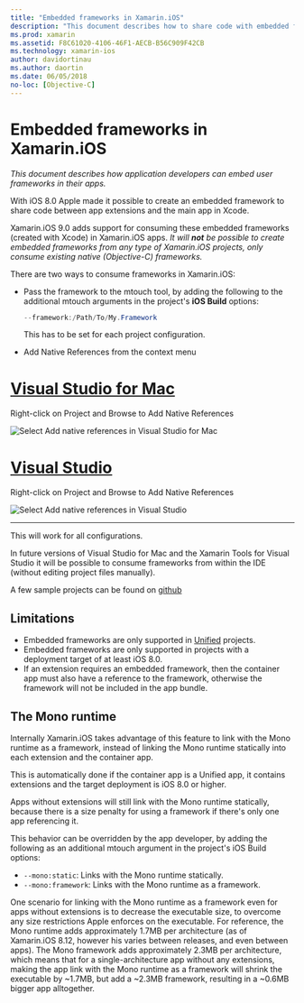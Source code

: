 ```yaml
---
title: "Embedded frameworks in Xamarin.iOS"
description: "This document describes how to share code with embedded frameworks in a Xamarin.iOS application. This can be done with either the mtouch tool or native references."
ms.prod: xamarin
ms.assetid: F8C61020-4106-46F1-AECB-B56C909F42CB
ms.technology: xamarin-ios
author: davidortinau
ms.author: daortin
ms.date: 06/05/2018
no-loc: [Objective-C]
---
```


# Embedded frameworks in Xamarin.iOS

_This document describes how application developers can embed user frameworks in their apps._

With iOS 8.0 Apple made it possible to create an embedded framework to share code between
app extensions and the main app in Xcode.

Xamarin.iOS 9.0 adds support for consuming these embedded frameworks (created with Xcode)
in Xamarin.iOS apps. *It will **not** be possible to create embedded frameworks from any type
of Xamarin.iOS projects, only consume existing native (Objective-C) frameworks.*

There are two ways to consume frameworks in Xamarin.iOS:

- Pass the framework to the mtouch tool, by adding the following to the additional
  mtouch arguments in the project's **iOS Build** options:

  ```csharp
  --framework:/Path/To/My.Framework
  ```

  This has to be set for each project configuration.

- Add Native References from the context menu

# [Visual Studio for Mac](#tab/macos)

Right-click on Project and Browse to Add Native References

![Select Add native references in Visual Studio for Mac](embedded-frameworks-images/xam-native-refs.png)

# [Visual Studio](#tab/windows)

Right-click on Project and Browse to Add Native References

![Select Add native references in Visual Studio](embedded-frameworks-images/vs-native-refs.png)

-----

  This will work for all configurations.

In future versions of Visual Studio for Mac and the Xamarin Tools for Visual Studio it
will be possible to consume frameworks from within the IDE (without editing project
files manually).

A few sample projects can be found on [github](https://github.com/rolfbjarne/embedded-frameworks)

## Limitations

- Embedded frameworks are only supported in [Unified](~/cross-platform/macios/unified/index.md) projects.
- Embedded frameworks are only supported in projects with a deployment target of at least
  iOS 8.0.
- If an extension requires an embedded framework, then the container app must also have
  a reference to the framework, otherwise the framework will not be included in the app
  bundle.

## The Mono runtime

Internally Xamarin.iOS takes advantage of this feature to link with the Mono runtime as
a framework, instead of linking the Mono runtime statically into each extension and the
container app.

This is automatically done if the container app is a Unified app, it contains extensions
and the target deployment is iOS 8.0 or higher.

Apps without extensions will still link with the Mono runtime statically, because there
is a size penalty for using a framework if there's only one app referencing it.

This behavior can be overridden by the app developer, by adding the following as an
additional mtouch argument in the project's iOS Build options:

- `--mono:static`: Links with the Mono runtime statically.
- `--mono:framework`: Links with the Mono runtime as a framework.

One scenario for linking with the Mono runtime as a framework even for apps
without extensions is to decrease the executable size, to overcome any size
restrictions Apple enforces on the executable. For reference, the Mono runtime
adds approximately 1.7MB per architecture (as of Xamarin.iOS 8.12, however his varies
between releases, and even between apps). The Mono framework adds approximately 2.3MB
per architecture, which means that for a single-architecture app without any extensions,
making the app link with the Mono runtime as a framework will shrink the executable by
~1.7MB, but add a ~2.3MB framework, resulting in a ~0.6MB bigger app alltogether.
